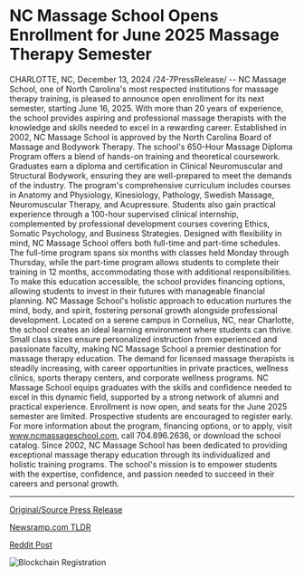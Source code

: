 # NC Massage School Opens Enrollment for June 2025 Massage Therapy Semester

CHARLOTTE, NC, December 13, 2024 /24-7PressRelease/ -- NC Massage School, one of North Carolina's most respected institutions for massage therapy training, is pleased to announce open enrollment for its next semester, starting June 16, 2025. With more than 20 years of experience, the school provides aspiring and professional massage therapists with the knowledge and skills needed to excel in a rewarding career.  Established in 2002, NC Massage School is approved by the North Carolina Board of Massage and Bodywork Therapy. The school's 650-Hour Massage Diploma Program offers a blend of hands-on training and theoretical coursework.   Graduates earn a diploma and certification in Clinical Neuromuscular and Structural Bodywork, ensuring they are well-prepared to meet the demands of the industry. The program's comprehensive curriculum includes courses in Anatomy and Physiology, Kinesiology, Pathology, Swedish Massage, Neuromuscular Therapy, and Acupressure. Students also gain practical experience through a 100-hour supervised clinical internship, complemented by professional development courses covering Ethics, Somatic Psychology, and Business Strategies.  Designed with flexibility in mind, NC Massage School offers both full-time and part-time schedules. The full-time program spans six months with classes held Monday through Thursday, while the part-time program allows students to complete their training in 12 months, accommodating those with additional responsibilities. To make this education accessible, the school provides financing options, allowing students to invest in their futures with manageable financial planning.  NC Massage School's holistic approach to education nurtures the mind, body, and spirit, fostering personal growth alongside professional development. Located on a serene campus in Cornelius, NC, near Charlotte, the school creates an ideal learning environment where students can thrive. Small class sizes ensure personalized instruction from experienced and passionate faculty, making NC Massage School a premier destination for massage therapy education.  The demand for licensed massage therapists is steadily increasing, with career opportunities in private practices, wellness clinics, sports therapy centers, and corporate wellness programs. NC Massage School equips graduates with the skills and confidence needed to excel in this dynamic field, supported by a strong network of alumni and practical experience.  Enrollment is now open, and seats for the June 2025 semester are limited. Prospective students are encouraged to register early. For more information about the program, financing options, or to apply, visit www.ncmassageschool.com, call 704.896.2636, or download the school catalog.  Since 2002, NC Massage School has been dedicated to providing exceptional massage therapy education through its individualized and holistic training programs. The school's mission is to empower students with the expertise, confidence, and passion needed to succeed in their careers and personal growth. 

---

[Original/Source Press Release](https://www.24-7pressrelease.com/press-release/517041/nc-massage-school-opens-enrollment-for-june-2025-massage-therapy-semester)
                    

[Newsramp.com TLDR](https://newsramp.com/curated-news/nc-massage-school-opens-enrollment-for-650-hour-massage-diploma-program/ece3d00814d7a43a582aad321debc32e) 

 



[Reddit Post](https://www.reddit.com/r/newsramp/comments/1hd7pmv/nc_massage_school_opens_enrollment_for_650hour/) 



![Blockchain Registration](https://cdn.newsramp.app/24-7PressRelease/qrcode/2412/13/flaxc_eY.webp)